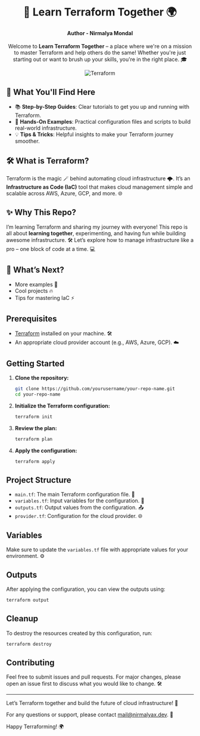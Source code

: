 <center>

# 🚀 Learn Terraform Together 🌍
#### Author -  Nirmalya Mondal

Welcome to **Learn Terraform Together** – a place where we're on a mission to master Terraform and help others do the same! Whether you're just starting out or want to brush up your skills, you're in the right place. 🎓


![Terraform](https://www.vectorlogo.zone/logos/terraformio/terraformio-icon.svg)

</center>

## 🌟 What You'll Find Here
- 📚 **Step-by-Step Guides**: Clear tutorials to get you up and running with Terraform.
- 🔧 **Hands-On Examples**: Practical configuration files and scripts to build real-world infrastructure.
- 💡 **Tips & Tricks**: Helpful insights to make your Terraform journey smoother.

## 🛠 What is Terraform?
Terraform is the magic 🪄 behind automating cloud infrastructure 🌩️. It’s an **Infrastructure as Code (IaC)** tool that makes cloud management simple and scalable across AWS, Azure, GCP, and more. 🌐

## ✨ Why This Repo?
I’m learning Terraform and sharing my journey with everyone! This repo is all about **learning together**, experimenting, and having fun while building awesome infrastructure. 🛠️ Let’s explore how to manage infrastructure like a pro – one block of code at a time. 💻

## 🚧 What’s Next?
- More examples 🎯
- Cool projects 🔥
- Tips for mastering IaC ⚡

## Prerequisites

- [Terraform](https://www.terraform.io/downloads.html) installed on your machine. 🛠️
- An appropriate cloud provider account (e.g., AWS, Azure, GCP). ☁️

## Getting Started

1. **Clone the repository:**
    ```sh
    git clone https://github.com/yourusername/your-repo-name.git
    cd your-repo-name
    ```

2. **Initialize the Terraform configuration:**
    ```sh
    terraform init
    ```

3. **Review the plan:**
    ```sh
    terraform plan
    ```

4. **Apply the configuration:**
    ```sh
    terraform apply
    ```

## Project Structure

- `main.tf`: The main Terraform configuration file. 📄
- `variables.tf`: Input variables for the configuration. 🔧
- `outputs.tf`: Output values from the configuration. 📤
- `provider.tf`: Configuration for the cloud provider. 🌐

## Variables

Make sure to update the `variables.tf` file with appropriate values for your environment. ⚙️

## Outputs

After applying the configuration, you can view the outputs using:
```sh
terraform output
```

## Cleanup

To destroy the resources created by this configuration, run:
```sh
terraform destroy
```

## Contributing

Feel free to submit issues and pull requests. For major changes, please open an issue first to discuss what you would like to change. 🛠️

---

Let’s Terraform together and build the future of cloud infrastructure! 💪

For any questions or support, please contact [mail@nirmalyax.dev](mailto:mail@nirmalyax.dev). 📧

Happy Terraforming! 🌍
